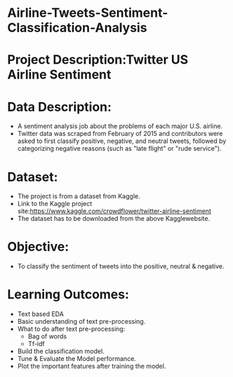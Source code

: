 # Airline-Tweets-Sentiment-Classification-Analysis
# **Project Description:Twitter US Airline Sentiment**

# **Data Description**:

- A sentiment analysis job about the problems of each major U.S. airline.
- Twitter data was scraped from February of 2015 and contributors were asked to first classify positive, negative, and neutral tweets, followed by categorizing negative reasons (such as "late flight" or "rude service").

# **Dataset**:

- The project is from a dataset from Kaggle.
- Link to the Kaggle project site:https://www.kaggle.com/crowdflower/twitter-airline-sentiment
- The dataset has to be downloaded from the above Kagglewebsite.

# **Objective**:

- To classify the sentiment of tweets into the positive, neutral & negative.

# **Learning Outcomes**:
- Text based EDA
- Basic understanding of text pre-processing.
- What to do after text pre-processing:
    - Bag of words
    - Tf-idf
- Build the classification model.
- Tune & Evaluate the Model performance.
- Plot the  important features after training the model.
